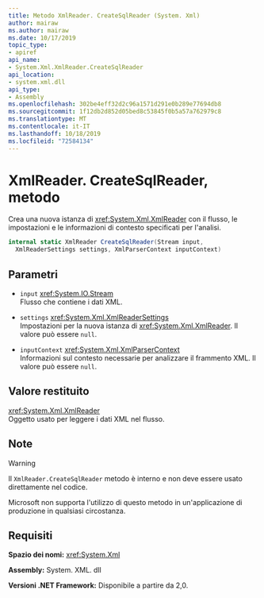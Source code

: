 ```yaml
---
title: Metodo XmlReader. CreateSqlReader (System. Xml)
author: mairaw
ms.author: mairaw
ms.date: 10/17/2019
topic_type:
- apiref
api_name:
- System.Xml.XmlReader.CreateSqlReader
api_location:
- system.xml.dll
api_type:
- Assembly
ms.openlocfilehash: 302be4eff32d2c96a1571d291e0b289e77694db8
ms.sourcegitcommit: 1f12db2d852d05bed8c53845f0b5a57a762979c8
ms.translationtype: MT
ms.contentlocale: it-IT
ms.lasthandoff: 10/18/2019
ms.locfileid: "72584134"
---
```

# <a name="xmlreadercreatesqlreader-method"></a>XmlReader. CreateSqlReader, metodo

Crea una nuova istanza di <xref:System.Xml.XmlReader> con il flusso, le impostazioni e le informazioni di contesto specificati per l'analisi.

```csharp
internal static XmlReader CreateSqlReader(Stream input, 
  XmlReaderSettings settings, XmlParserContext inputContext)
```

## <a name="parameters"></a>Parametri

- `input` <xref:System.IO.Stream>  
  Flusso che contiene i dati XML.

- `settings` <xref:System.Xml.XmlReaderSettings>  
  Impostazioni per la nuova istanza di <xref:System.Xml.XmlReader>. Il valore può essere `null`.

- `inputContext` <xref:System.Xml.XmlParserContext>  
  Informazioni sul contesto necessarie per analizzare il frammento XML. Il valore può essere `null`.

## <a name="returns"></a>Valore restituito

<xref:System.Xml.XmlReader>  
Oggetto usato per leggere i dati XML nel flusso.

## <a name="remarks"></a>Note

> [!WARNING]
> Il `XmlReader.CreateSqlReader` metodo è interno e non deve essere usato direttamente nel codice.
>
> Microsoft non supporta l'utilizzo di questo metodo in un'applicazione di produzione in qualsiasi circostanza.

## <a name="requirements"></a>Requisiti

**Spazio dei nomi:** <xref:System.Xml>

**Assembly:** System. XML. dll

**Versioni .NET Framework:** Disponibile a partire da 2,0.
